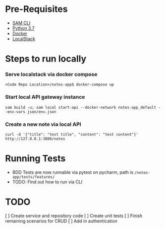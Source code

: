 # Pre-Requisites
* [SAM CLI](https://docs.aws.amazon.com/serverless-application-model/latest/developerguide/serverless-sam-cli-install.html)
* [Python 3.7](https://www.python.org/downloads/)
* [Docker](https://hub.docker.com/search/?type=edition&offering=community)
* [LocalStack](https://github.com/localstack/localstack)
    

# Steps to run locally

### Serve localstack via docker compose
    <Code Repo Location>/notes-app$ docker-compose up

### Start local API gateway instance
    sam build -u; sam local start-api --docker-network notes-app_default --env-vars json/env.json
    
### Create a new note via local API
    curl -d '{"title": "test title", "content": "test content"}' http://127.0.0.1:3000/notes
    
# Running Tests
* BDD Tests are now runnable via pytest on pycharm, path is `/notes-app/tests/features/`
* TODO: Find out how to run via CLI

# TODO
[ ] Create service and repository code
[ ] Create unit tests
[ ] Finish remaining scenarios for CRUD
[ ] Add in authentication